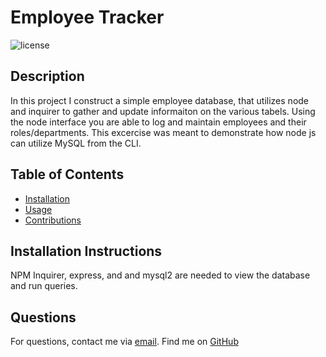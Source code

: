   # Employee Tracker
  ![license](https://img.shields.io/badge/license--blue)
  ## Description
  In this project I construct a simple employee database, that utilizes node and inquirer to gather and update informaiton on the various tabels. Using the node interface you are able to log and maintain employees and their roles/departments. This excercise was meant to demonstrate how node js can utilize MySQL from the CLI.
  ## Table of Contents
  - [Installation](#installation)
  - [Usage](#usage)
  - [Contributions](#contributions)

  ## Installation Instructions
  NPM Inquirer, express, and and mysql2 are needed to view the database and run queries.
  
  ## Questions
  For questions, contact me via <a href="mailto:victor.m.kennedy@gmail.com">email</a>.
  Find me on <a href="https://github.com/Victorini1">GitHub</a>